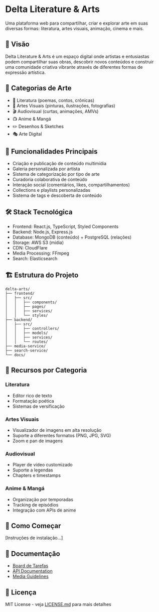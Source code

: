 # Delta Literature & Arts

Uma plataforma web para compartilhar, criar e explorar arte em suas diversas formas: literatura, artes visuais, animação, cinema e mais.

## 🌟 Visão
Delta Literature & Arts é um espaço digital onde artistas e entusiastas podem compartilhar suas obras, descobrir novos conteúdos e construir uma comunidade criativa vibrante através de diferentes formas de expressão artística.

## 🎨 Categorias de Arte
- 📝 Literatura (poemas, contos, crônicas)
- 🎨 Artes Visuais (pinturas, ilustrações, fotografias)
- 🎬 Audiovisual (curtas, animações, AMVs)
- 📺 Anime & Mangá
- ✏️ Desenhos & Sketches
- 🎭 Arte Digital

## 🚀 Funcionalidades Principais
- Criação e publicação de conteúdo multimídia
- Galeria personalizada por artista
- Sistema de categorização por tipo de arte
- Curadoria colaborativa de conteúdo
- Interação social (comentários, likes, compartilhamentos)
- Collections e playlists personalizadas
- Sistema de tags e descoberta de conteúdo

## 🛠 Stack Tecnológica
- Frontend: React.js, TypeScript, Styled Components
- Backend: Node.js, Express.js
- Database: MongoDB (conteúdo) + PostgreSQL (relações)
- Storage: AWS S3 (mídia)
- CDN: CloudFlare
- Media Processing: FFmpeg
- Search: Elasticsearch

## 🏗 Estrutura do Projeto
```
delta-arts/
├── frontend/
│   ├── src/
│   │   ├── components/
│   │   ├── pages/
│   │   ├── services/
│   │   └── styles/
├── backend/
│   ├── src/
│   │   ├── controllers/
│   │   ├── models/
│   │   ├── services/
│   │   └── routes/
├── media-service/
├── search-service/
└── docs/
```

## 🎯 Recursos por Categoria

### Literatura
- Editor rico de texto
- Formatação poética
- Sistemas de versificação

### Artes Visuais
- Visualizador de imagens em alta resolução
- Suporte a diferentes formatos (PNG, JPG, SVG)
- Zoom e pan de imagens

### Audiovisual
- Player de vídeo customizado
- Suporte a legendas
- Chapters e timestamps

### Anime & Mangá
- Organização por temporadas
- Tracking de episódios
- Integração com APIs de anime

## 🚦 Como Começar
[Instruções de instalação...]

## 📝 Documentação
- [Board de Tarefas](./ISSUES.md)
- [API Documentation](./docs/api.md)
- [Media Guidelines](./docs/media-guidelines.md)

## 📄 Licença
MIT License - veja [LICENSE.md](LICENSE.md) para mais detalhes